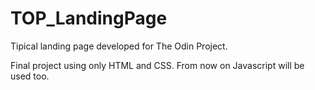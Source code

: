 # TOP_LandingPage
Tipical landing page developed for The Odin Project.

Final project using only HTML and CSS. From now on Javascript will be used too.
